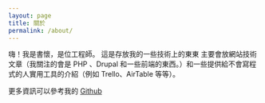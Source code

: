 ```yaml
---
layout: page
title: 關於
permalink: /about/
---
```


嗨！我是書懷，是位工程師。
這是存放我的一些技術上的東東
主要會放網站技術文章（我關注的會是 PHP 、Drupal 和一些前端的東西。）和一些提供給不會寫程式的人實用工具的介紹（例如 Trello、AirTable 等等）。

更多資訊可以參考我的 [Github](https://www.github.com/junsuwhy/)

